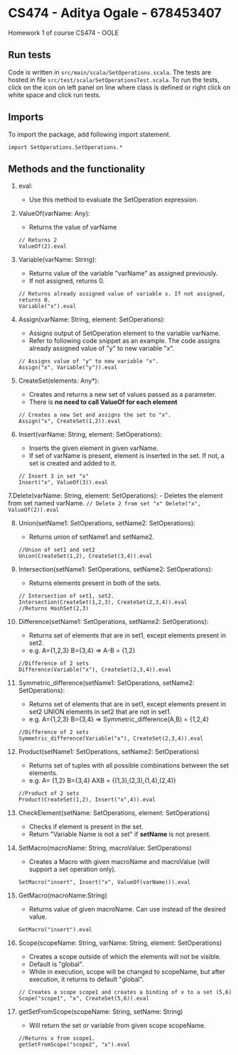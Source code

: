 # CS474 - Aditya Ogale - 678453407
Homework 1 of course CS474 - OOLE

## Run tests
Code is written in ```src/main/scala/SetOperations.scala```. The tests are hosted in file ```src/test/scala/SetOperationsTest.scala```. To run the tests, click on the icon on left panel on line where class is defined or right click on white space and click run tests.

## Imports
To import the package, add following import statement.
```
import SetOperations.SetOperations.*
```

## Methods and the functionality
1. eval:
    - Use this method to evaluate the SetOperation expression.
 
2. ValueOf(varName: Any):
    - Returns the value of varName
    ```
    // Returns 2
    ValueOf(2).eval
    ```

3. Variable(varName: String):
    - Returns value of the variable "varName" as assigned previously.
    - If not assigned, returns 0.
    ```
    // Returns already assigned value of variable x. If not assigned, returns 0.
    Variable("x").eval
    ```

4. Assign(varName: String, element: SetOperations):
    - Assigns output of SetOperation element to the variable varName.
    - Refer to following code snippet as an example. The code assigns already assigned value of "y" to new variable "x".
    ```
    // Assigns value of "y" to new variable "x".
    Assign("x", Variable("y")).eval
    ```
    
5. CreateSet(elements: Any*):
    - Creates and returns a new set of values passed as a parameter. 
    - There is **no need to call ValueOf for each element**
    ```
    // Creates a new Set and assigns the set to "x".
    Assign("x", CreateSet(1,2)).eval
    ```
    
6. Insert(varName: String, element: SetOperations):
    -  Inserts the given element in given varName. 
    -  If set of varName is present, element is inserted in the set. If not, a set is created and added to it.
    ```
    // Insert 3 in set "x"
    Insert("x", ValueOf(3)).eval
    ```

7.Delete(varName: String, element: SetOperations):
    - Deletes the element from set named varName.
    ```
    // Delete 2 from set "x"
    Delete("x", ValueOf(2)).eval
    ```
    
8. Union(setName1: SetOperations, setName2: SetOperations):
    - Returns union of setName1 and setName2.
    ```
    //Union of set1 and set2
    Union(CreateSet(1,2), CreateSet(3,4)).eval
    ```
    
9. Intersection(setName1: SetOperations, setName2: SetOperations):
    - Returns elements present in both of the sets.
    ```
    // Intersection of set1, set2.
    Intersection(CreateSet(1,2,3), CreateSet(2,3,4)).eval
    //Returns HashSet(2,3)
    
10. Difference(setName1: SetOperations, setName2: SetOperations):
    - Returns set of elements that are in set1, except elements present in set2.
    - e.g. A={1,2,3} B={3,4} => A-B = {1,2}
    ```
    //Difference of 2 sets
    Difference(Variable("x"), CreateSet(2,3,4)).eval
    ```

11. Symmetric_difference(setName1: SetOperations, setName2: SetOperations):
    - Returns set of elements that are in set1, except elements present in set2 UNION elements in set2 that are not in set1.
    - e.g. A={1,2,3} B={3,4} => Symmetric_difference(A,B) = {1,2,4}
    ```
    //Difference of 2 sets
    Symmetric_difference(Variable("x"), CreateSet(2,3,4)).eval
    ```

12. Product(setName1: SetOperations, setName2: SetOperations)
    - Returns set of tuples with all possible combinations between the set elements.
    - e.g. A= {1,2} B={3,4} AXB = {(1,3),(2,3),(1,4),(2,4)}
    ```
    //Product of 2 sets
    Product(CreateSet(1,2), Insert("x",4)).eval
    ```
    
13. CheckElement(setName: SetOperations, element: SetOperations)
    - Checks if element is present in the set.
    - Return "Variable Name is not a set" if **setName** is not present.
    
14. SetMacro(macroName: String, macroValue: SetOperations)
    - Creates a Macro with given macroName and macroValue (will support a set operation only).
    ```
    SetMacro("insert", Insert("x", ValueOf(varName))).eval
    ```
    
15. GetMacro(macroName:String)
    - Returns value of given macroName. Can use instead of the desired value.
    ```
    GetMacro("insert").eval
    ```
    
16. Scope(scopeName: String, varName: String, element: SetOperations)
    - Creates a scope outside of which the elements will not be visible.
    - Default is "global".
    - While in execution, scope will be changed to scopeName, but after execution, it returns to default "global".
    ```
    // Creates a scope scope1 and creates a binding of x to a set (5,6)
    Scope("scope1", "x", CreateSet(5,6)).eval
    ```
    
17. getSetFromScope(scopeName: String, setName: String)
    - Will return the set or variable from given scope scopeName.
    ```
    //Returns x from scope1.
    getSetFromScope("scope2", "x").eval
    ```
    
  
